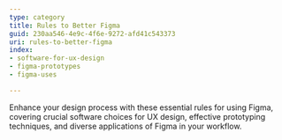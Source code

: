 ```yaml
---
type: category
title: Rules to Better Figma
guid: 230aa546-4e9c-4f6e-9272-afd41c543373
uri: rules-to-better-figma
index:
- software-for-ux-design
- figma-prototypes
- figma-uses

---
```


Enhance your design process with these essential rules for using Figma, covering crucial software choices for UX design, effective prototyping techniques, and diverse applications of Figma in your workflow.
